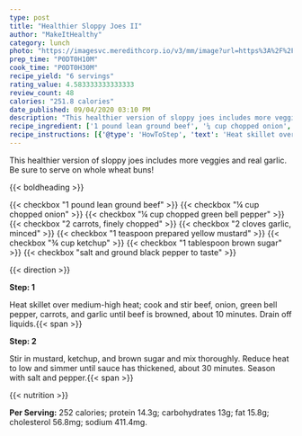 ```yaml
---
type: post
title: "Healthier Sloppy Joes II"
author: "MakeItHealthy"
category: lunch
photo: "https://imagesvc.meredithcorp.io/v3/mm/image?url=https%3A%2F%2Fimages.media-allrecipes.com%2Fuserphotos%2F876321.jpg"
prep_time: "P0DT0H10M"
cook_time: "P0DT0H30M"
recipe_yield: "6 servings"
rating_value: 4.583333333333333
review_count: 48
calories: "251.8 calories"
date_published: 09/04/2020 03:10 PM
description: "This healthier version of sloppy joes includes more veggies and real garlic. Be sure to serve on whole wheat buns!"
recipe_ingredient: ['1 pound lean ground beef', '¼ cup chopped onion', '¼ cup chopped green bell pepper', '2 carrots, finely chopped', '2 cloves garlic, minced', '1 teaspoon prepared yellow mustard', '¾ cup ketchup', '1 tablespoon brown sugar', 'salt and ground black pepper to taste']
recipe_instructions: [{'@type': 'HowToStep', 'text': 'Heat skillet over medium-high heat; cook and stir beef, onion, green bell pepper, carrots, and garlic until beef is browned, about 10 minutes. Drain off liquids.\n'}, {'@type': 'HowToStep', 'text': 'Stir in mustard, ketchup, and brown sugar and mix thoroughly. Reduce heat to low and simmer until sauce has thickened, about 30 minutes. Season with salt and pepper.\n'}]
---
```


This healthier version of sloppy joes includes more veggies and real garlic. Be sure to serve on whole wheat buns! 

{{< boldheading >}}

{{< checkbox "1 pound lean ground beef" >}}
{{< checkbox "¼ cup chopped onion" >}}
{{< checkbox "¼ cup chopped green bell pepper" >}}
{{< checkbox "2  carrots, finely chopped" >}}
{{< checkbox "2 cloves garlic, minced" >}}
{{< checkbox "1 teaspoon prepared yellow mustard" >}}
{{< checkbox "¾ cup ketchup" >}}
{{< checkbox "1 tablespoon brown sugar" >}}
{{< checkbox "salt and ground black pepper to taste" >}}


{{< direction >}}

**Step: 1**

Heat skillet over medium-high heat; cook and stir beef, onion, green bell pepper, carrots, and garlic until beef is browned, about 10 minutes. Drain off liquids.{{< span >}}

**Step: 2**

Stir in mustard, ketchup, and brown sugar and mix thoroughly. Reduce heat to low and simmer until sauce has thickened, about 30 minutes. Season with salt and pepper.{{< span >}}

{{< nutrition >}}

**Per Serving:** 252 calories; protein 14.3g; carbohydrates 13g; fat 15.8g; cholesterol 56.8mg; sodium 411.4mg.